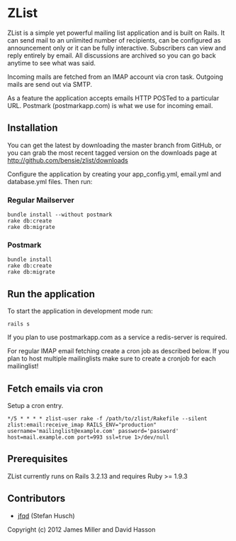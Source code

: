 # ZList

ZList is a simple yet powerful mailing list application and is built on Rails. It can
send mail to an unlimited number of recipients, can be configured as announcement only
or it can be fully interactive.  Subscribers can view and reply entirely by email. All
discussions are archived so you can go back anytime to see what was said.

Incoming mails are fetched from an IMAP account via cron task. Outgoing mails are send
out via SMTP.

As a feature the application accepts emails HTTP POSTed to a particular URL. Postmark
(postmarkapp.com) is what we use for incoming email.

## Installation

You can get the latest by downloading the master branch from GitHub, or you can grab the
most recent tagged version on the downloads page at http://github.com/bensie/zlist/downloads

Configure the application by creating your app_config.yml, email.yml and database.yml files.
Then run:

### Regular Mailserver

```
bundle install --without postmark
rake db:create
rake db:migrate
```

### Postmark

```
bundle install
rake db:create
rake db:migrate
```

## Run the application

To start the application in development mode run:

```
rails s
```

If you plan to use postmarkapp.com as a service a redis-server is required.

For regular IMAP email fetching create a cron job as described below. If you plan to host
multiple mailinglists make sure to create a cronjob for each mailinglist!

## Fetch emails via cron

Setup a cron entry.

```
*/5 * * * * zlist-user rake -f /path/to/zlist/Rakefile --silent zlist:email:receive_imap RAILS_ENV="production" username='mailinglist@example.com' password='password' host=mail.example.com port=993 ssl=true 1>/dev/null
```

## Prerequisites

ZList currently runs on Rails 3.2.13 and requires Ruby >= 1.9.3

## Contributors

+ [jfqd](https://github.com/jfqd) (Stefan Husch)

Copyright (c) 2012 James Miller and David Hasson
